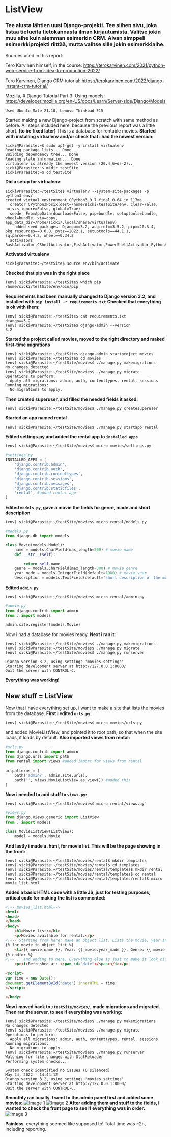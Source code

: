 
# ListView
### Tee alusta lähtien uusi Django-projekti. Tee siihen sivu, joka listaa tietueita tietokannasta ilman kirjautumista. Valitse jokin muu aihe kuin aiemman esimerkin CRM. Aivan simppeli esimerkkiprojekti riittää, mutta valitse sille jokin esimerkkiaihe.
Sources used in this report:

Tero Karvinen himself, in the course: https://terokarvinen.com/2021/python-web-service-from-idea-to-production-2022/

Tero Karvinen, Django CRM tutorial: https://terokarvinen.com/2022/django-instant-crm-tutorial/

Mozilla, # Django Tutorial Part 3: Using models: https://developer.mozilla.org/en-US/docs/Learn/Server-side/Django/Models


`Used Ubuntu Mate 21.10, Lenovo Thinkpad E15`

Started making a new Django-project from scratch with same method as before. All steps included here, because the previous report was a little short. **(to be fixed later)**
This is a database for rentable movies.
**Started with installing virtualenv and/or check that i had the newest version:**
```
sicki@Parasite:~$ sudo apt-get -y install virtualenv
Reading package lists... Done
Building dependency tree... Done
Reading state information... Done
virtualenv is already the newest version (20.4.6+ds-2)..
sicki@Parasite:~$ mkdir testSite
sicki@Parasite:~$ cd testSite
```
**Did a setup for virtualenv:**
```
sicki@Parasite:~/testSite$ virtualenv --system-site-packages -p python3 env/
created virtual environment CPython3.9.7.final.0-64 in 117ms
  creator CPython3Posix(dest=/home/sicki/testSite/env, clear=False, no_vcs_ignore=False, global=True)
  seeder FromAppData(download=False, pip=bundle, setuptools=bundle, wheel=bundle, via=copy, app_data_dir=/home/sicki/.local/share/virtualenv)
    added seed packages: Django==3.2, asgiref==3.5.2, pip==20.3.4, pkg_resources==0.0.0, pytz==2022.1, setuptools==44.1.1, sqlparse==0.4.2, wheel==0.34.2
  activators BashActivator,CShellActivator,FishActivator,PowerShellActivator,PythonActivator,XonshActivator
```
**Activated virtualenv**
```
sicki@Parasite:~/testSite$ source env/bin/activate
```
**Checked that pip was in the right place**
```
(env) sicki@Parasite:~/testSite$ which pip
/home/sicki/testSite/env/bin/pip
```
**Requirements had been manually changed to Django version 3.2, and installed with `pip install -r requirements.txt`** 
**Checked that everything is ok with them:**
```
(env) sicki@Parasite:~/testSite$ cat requirements.txt
django==3.2
(env) sicki@Parasite:~/testSite$ django-admin --version
3.2
```
**Started the project called movies, moved to the right directory and maked first-time migrations**
```
(env) sicki@Parasite:~/testSite$ django-admin startproject movies
(env) sicki@Parasite:~/testSite$ cd movies
(env) sicki@Parasite:~/testSite/movies$ ./manage.py makemigrations
No changes detected
(env) sicki@Parasite:~/testSite/movies$ ./manage.py migrate
Operations to perform:
  Apply all migrations: admin, auth, contenttypes, rental, sessions
Running migrations:
  No migrations to apply.
```
**Then created superuser, and filled the needed fields it asked:**
```
(env) sicki@Parasite:~/testSite/movies$ ./manage.py createsuperuser
```
**Started an app named rental**
```
(env) sicki@Parasite:~/testSite/movies$ ./manage.py startapp rental
```
**Edited settings.py and added the rental app to `installed apps`**
```
(env) sicki@Parasite:~/testSite/movies$ micro movies/settings.py
```
```python
#settings.py
INSTALLED_APPS = [
    'django.contrib.admin',
    'django.contrib.auth',
    'django.contrib.contenttypes',
    'django.contrib.sessions',
    'django.contrib.messages',
    'django.contrib.staticfiles',
    'rental', #added rental-app
]
```
**Edited `models.py`, gave a movie the fields for genre, made and short description** 
```
(env) sicki@Parasite:~/testSite/movies$ micro rental/models.py
```
```python
#models.py
from django.db import models

class Movie(models.Model):
    name = models.CharField(max_length=300) # movie name
    def __str__(self):

        return self.name	
    genre = models.CharField(max_length=300) # movie genre
    year_made = models.IntegerField(default=1900) # movie year
    description = models.TextField(default='short description of the movie', max_length=300) # short description
```
**Edited `admin.py`**
```
(env) sicki@Parasite:~/testSite/movies$ micro rental/admin.py
```
```python
#admin.py
from django.contrib import admin
from . import models

admin.site.register(models.Movie)
```
Now i had a database for movies ready.
**Next i ran it:**
```
(env) sicki@Parasite:~/testSite/movies$ ./manage.py makemigrations
(env) sicki@Parasite:~/testSite/movies$ ./manage.py migrate
(env) sicki@Parasite:~/testSite/movies$ ./manage.py runserver
```
```
Django version 3.2, using settings 'movies.settings'
Starting development server at http://127.0.0.1:8000/
Quit the server with CONTROL-C.
```
**Everything was working!**

## New stuff = ListView
Now that i have everything set up, i want to make a site that lists the movies from the database.
**First i edited `urls.py`:**
```
(env) sicki@Parasite:~/testSite/movies$ micro movies/urls.py
```
and added MovieListView, and pointed it to root path, so that when the site loads, it loads by default.
**Also imported views from rental:**
```python
#urls.py
from django.contrib import admin
from django.urls import path
from rental import views #added import for views from rental

urlpatterns = [
    path('admin/', admin.site.urls),
    path('', views.MovieListView.as_view()) #added this
]
```
**Now i needed to add stuff to `views.py`:**
```
(env) sicki@Parasite:~/testSite/movies$ micro rental/views.py`
```
```python
#views.py
from django.views.generic import ListView
from . import models

class MovieListView(ListView):
    model = models.Movie
```
**And lastly i made a .html, for movie list. This will be the page showing in the front:**
```(env) sicki@Parasite:~/testSite/movies$ cd rental
(env) sicki@Parasite:~/testSite/movies/rental$ mkdir templates
(env) sicki@Parasite:~/testSite/movies/rental$ cd templates
(env) sicki@Parasite:~/testSite/movies/rental/templates$ mkdir rental
(env) sicki@Parasite:~/testSite/movies/rental/templates$ cd rental
(env) sicki@Parasite:~/testSite/movies/rental/templates/rental$ micro movie_list.html
```
**Added a basic HTML code with a little JS, just for testing purposes, critical code for making the list is commented:**
```html
<!-- movies_list.html-->
<html>
<head>
</head>
<body>
	<h1>Movie list:</h1>
	<p>Movies available for rental:</p>
<!--- Starting from here: make an object list. Lists the movie, year and genre... --->
{% for movie in object_list %}
    <li>{{ movie.name }}, Year: {{ movie.year_made }}, Genre: {{ movie.genre }}</li> 
{% endfor %}
<!-- ...and ending to here. Everything else is just to make it look nice and for personal testings-->
	<p><i>Refreshed at: <span id="date"</span></i></p>
	
<script>
var time = new Date();
document.getElementById("date").innerHTML = time;
</script>

</body>
```
**Now i moved back to `/testSite/movies/`, made migrations and migrated. Then ran the server, to see if everything was working:**
```
(env) sicki@Parasite:~/testSite/movies$ ./manage.py makemigrations
No changes detected
(env) sicki@Parasite:~/testSite/movies$ ./manage.py migrate
Operations to perform:
  Apply all migrations: admin, auth, contenttypes, rental, sessions
Running migrations:
  No migrations to apply.
(env) sicki@Parasite:~/testSite/movies$ ./manage.py runserver
Watching for file changes with StatReloader
Performing system checks...

System check identified no issues (0 silenced).
May 24, 2022 - 14:44:12
Django version 3.2, using settings 'movies.settings'
Starting development server at http://127.0.0.1:8000/
Quit the server with CONTROL-C.
```
**Smoothly ran locally. I went to the admin panel first and added some movies:**
![Image 1](/pw2/res/movie_list_admin.png)
![Image 2](/pw2/res/movie_detail.png)
**After adding them and stuff to the fields, i wanted to check the front page to see if everything was in order:**
![Image 3](/pw2/res/final_listView.png)

**Painless**, everything seemed like supposed to!
Total time was ~2h, including reporting.


